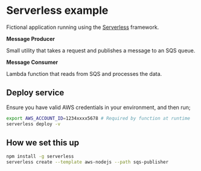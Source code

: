 # Serverless example

Fictional application running using the [Serverless](https://github.com/serverless/serverless) framework.

**Message Producer**

Small utility that takes a request and publishes a message to an SQS queue.

**Message Consumer**

Lambda function that reads from SQS and processes the data.


## Deploy service

Ensure you have valid AWS credentials in your environment, and then run;

```sh
export AWS_ACCOUNT_ID=1234xxxx5678 # Required by function at runtime
serverless deploy -v
```

## How we set this up

```sh
npm install -g serverless
serverless create --template aws-nodejs --path sqs-publisher
```
